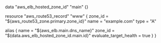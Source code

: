 data "aws_elb_hosted_zone_id" "main" {}

resource "aws_route53_record" "www" {
  zone_id = "${aws_route53_zone.primary.zone_id}"
  name    = "example.com"
  type    = "A"

  alias {
    name                   = "${aws_elb.main.dns_name}"
    zone_id                = "${data.aws_elb_hosted_zone_id.main.id}"
    evaluate_target_health = true
  }
}
